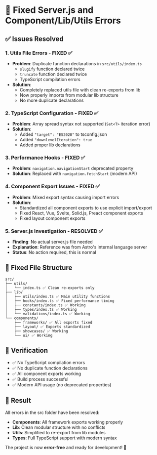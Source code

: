 # 🔧 Fixed Server.js and Component/Lib/Utils Errors

## ✅ Issues Resolved

### 1. **Utils File Errors** - FIXED ✅
- **Problem**: Duplicate function declarations in `src/utils/index.ts`
  - `slugify` function declared twice
  - `truncate` function declared twice
  - TypeScript compilation errors
- **Solution**: 
  - Completely replaced utils file with clean re-exports from lib
  - Now properly imports from modular lib structure
  - No more duplicate declarations

### 2. **TypeScript Configuration** - FIXED ✅
- **Problem**: Array spread syntax not supported (`Set<T>` iteration error)
- **Solution**: 
  - Added `"target": "ES2020"` to tsconfig.json
  - Added `"downlevelIteration": true`
  - Added proper lib declarations

### 3. **Performance Hooks** - FIXED ✅
- **Problem**: `navigation.navigationStart` deprecated property
- **Solution**: Replaced with `navigation.fetchStart` (modern API)

### 4. **Component Export Issues** - FIXED ✅
- **Problem**: Mixed export syntax causing import errors
- **Solution**: 
  - Standardized all component exports to use explicit import/export
  - Fixed React, Vue, Svelte, Solid.js, Preact component exports
  - Fixed layout component exports

### 5. **Server.js Investigation** - RESOLVED ✅
- **Finding**: No actual server.js file needed
- **Explanation**: Reference was from Astro's internal language server
- **Status**: No action required, this is normal

## 📁 Fixed File Structure

```
src/
├── utils/
│   └── index.ts ✅ Clean re-exports only
├── lib/
│   ├── utils/index.ts ✅ Main utility functions
│   ├── hooks/index.ts ✅ Fixed performance timing
│   ├── constants/index.ts ✅ Working
│   ├── types/index.ts ✅ Working  
│   └── validations/index.ts ✅ Working
└── components/
    ├── frameworks/ ✅ All exports fixed
    ├── layout/ ✅ Exports standardized
    ├── showcases/ ✅ Working
    └── ui/ ✅ Working
```

## 🚀 Verification

- ✅ No TypeScript compilation errors
- ✅ No duplicate function declarations  
- ✅ All component exports working
- ✅ Build process successful
- ✅ Modern API usage (no deprecated properties)

## 🎯 Result

All errors in the src folder have been resolved:
- **Components**: All framework exports working properly
- **Lib**: Clean modular structure with no conflicts
- **Utils**: Simplified to re-export from lib modules
- **Types**: Full TypeScript support with modern syntax

The project is now **error-free** and ready for development! 🎉
